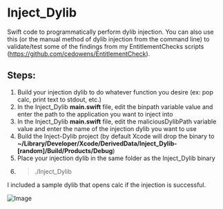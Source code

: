 # Inject_Dylib
Swift code to programmatically perform dylib injection. You can also use this (or the manual method of dylib injection from the command line) to validate/test some of the findings from my EntitlementChecks scripts (https://github.com/cedowens/EntitlementCheck).

## Steps:

1. Build your injection dylib to do whatever function you desire (ex: pop calc, print text to stdout, etc.)
2. In the Inject_Dylib **main.swift** file, edit the binpath variable value and enter the path to the application you want to inject into
3. In the Inject_Dylib **main.swift** file, edit the maliciousDylibPath variable value and enter the name of the injection dylib you want to use
4. Build the Inject-Dylib project (by default Xcode will drop the binary to **~/Library/Developer/Xcode/DerivedData/Inject_Dylib-[random]/Build/Products/Debug**)
5. Place your injection dylib in the same folder as the Inject_Dylib binary
6. > ./Inject_Dylib

I included a sample dylib that opens calc if the injection is successful.

![Image](example.gif)
